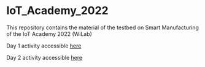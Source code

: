 # IoT_Academy_2022
This repository contains the material of the testbed on Smart Manufacturing of the IoT Academy 2022 (WiLab)

Day 1 activity accessible [here](https://colab.research.google.com/drive/1RI_CXuv-enPKgrRl-Be5rCvemu_Nziwy?usp=sharing)

Day 2 activity accessible [here]()
